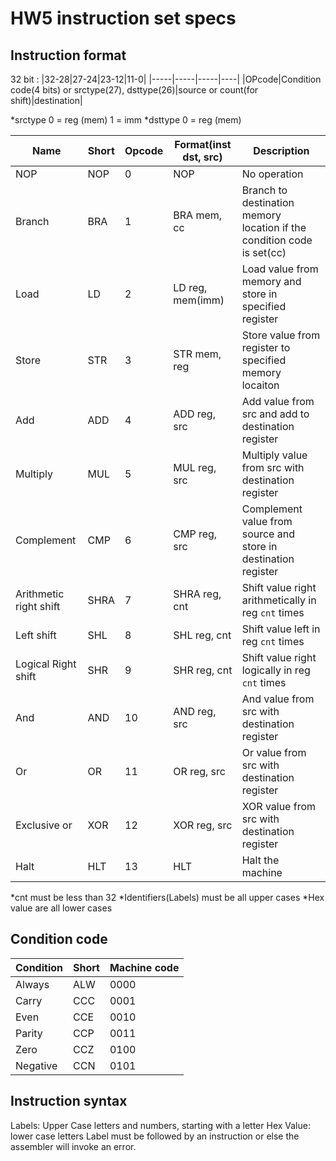 # HW5 instruction set specs

## Instruction format
32 bit :
|32-28|27-24|23-12|11-0|
|-----|-----|-----|----|
|OPcode|Condition code(4 bits) or srctype(27), dsttype(26)|source  or count(for shift)|destination|

*srctype 0 = reg (mem) 1 = imm
*dsttype 0 = reg (mem)

|Name| Short| Opcode| Format(inst dst, src)|Description|
|----|------|-------|----------------------|-----------|
|NOP| NOP| 0|NOP|No operation|
|Branch|BRA| 1| BRA mem, cc|Branch to destination memory location if the condition code is set(cc)|
|Load|LD|2|LD reg, mem(imm)|Load value from memory and store in specified register|
|Store|STR|3|STR mem, reg|Store value from register to specified memory locaiton|
|Add| ADD|4|ADD reg, src|Add value from src and add to destination register|
|Multiply|MUL|5|MUL reg, src|Multiply value from src with destination register|
|Complement| CMP|6|CMP reg, src|Complement value from source and store in destination register|
|Arithmetic right shift|SHRA|7|SHRA reg, cnt|Shift value right arithmetically in reg `cnt` times|
|Left shift|SHL|8|SHL reg, cnt|Shift value left in reg `cnt` times|
|Logical Right shift|SHR|9|SHR reg, cnt|Shift value right logically in reg `cnt` times|
|And|AND|10|AND reg, src|And value from src with destination register|
|Or|OR|11|OR reg, src|Or value from src with destination register|
|Exclusive or|XOR|12|XOR reg, src|XOR value from src with destination register|
|Halt|HLT|13|HLT| Halt the machine|

*cnt must be less than 32
*Identifiers(Labels) must be all upper cases
*Hex value are all lower cases

## Condition code
|Condition|Short|Machine code|
|---------|-----|------------|
|Always|ALW|0000|
|Carry|CCC|0001|
|Even|CCE|0010|
|Parity|CCP|0011|
|Zero|CCZ|0100|
|Negative|CCN|0101|

## Instruction syntax
Labels: Upper Case letters and numbers, starting with a letter
Hex Value: lower case letters
Label must be followed by an instruction or else the assembler will invoke an error.
